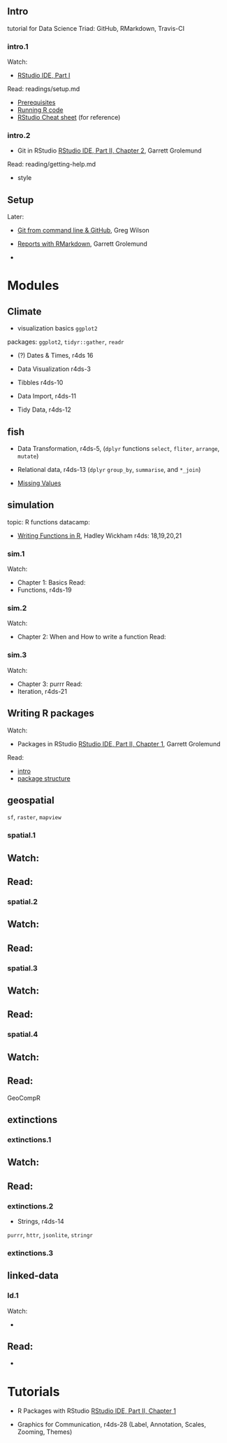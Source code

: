 
## Intro

tutorial for Data Science Triad: GitHub, RMarkdown, Travis-CI

### intro.1

Watch: 
  - [RStudio IDE, Part I](https://www.datacamp.com/courses/working-with-the-rstudio-ide-part-1)

Read: readings/setup.md
  - [Prerequisites](http://r4ds.had.co.nz/introduction.html#prerequisites)
  - [Running R code](http://r4ds.had.co.nz/introduction.html#running-r-code)
  - [RStudio Cheat sheet](https://www.rstudio.com/wp-content/uploads/2016/01/rstudio-IDE-cheatsheet.pdf) (for reference)

### intro.2

- Git in RStudio [RStudio IDE, Part II, Chapter 2](https://www.datacamp.com/courses/working-with-the-rstudio-ide-part-2), Garrett Grolemund

Read: reading/getting-help.md  
  - style
  


## Setup

Later:

- [Git from command line & GitHub](https://www.datacamp.com/courses/introduction-to-git-for-data-science), Greg Wilson

- [Reports with RMarkdown](https://www.datacamp.com/courses/reporting-with-r-markdown), Garrett Grolemund


- 


# Modules

## Climate

- visualization basics `ggplot2`

packages: `ggplot2`, `tidyr::gather`, `readr`

- (?) Dates & Times, r4ds 16 


- Data Visualization r4ds-3
- Tibbles r4ds-10
- Data Import, r4ds-11
- Tidy Data, r4ds-12


## fish

- Data Transformation, r4ds-5,  (`dplyr` functions `select`, `fliter`, `arrange`, `mutate`)
- Relational data,  r4ds-13    (`dplyr` `group_by`, `summarise`, and `*_join`)

- [Missing Values](https://dcl-2017-04.github.io/curriculum/missing-values.html)

## simulation

topic: R functions 
datacamp:
  - [Writing Functions in R](https://www.datacamp.com/courses/writing-functions-in-r), Hadley Wickham
r4ds: 18,19,20,21

### sim.1

Watch:
  - Chapter 1: Basics
Read: 
  - Functions, r4ds-19

### sim.2

Watch:
  - Chapter 2: When and How to write a function
Read: 

### sim.3

Watch:
  - Chapter 3: purrr
Read: 
  - Iteration, r4ds-21
  
## Writing R packages

Watch: 
  - Packages in RStudio [RStudio IDE, Part II, Chapter 1](https://www.datacamp.com/courses/working-with-the-rstudio-ide-part-2), Garrett Grolemund

Read: 
  - [intro](http://r-pkgs.had.co.nz/intro.html)
  - [package structure](http://r-pkgs.had.co.nz/package.html)
  
## geospatial

`sf`, `raster`, `mapview`

### spatial.1

Watch:
  -
  
Read:
  - 

### spatial.2

Watch: 
  - 
Read: 
  - 

### spatial.3

Watch: 
  - 
Read: 
  - 

### spatial.4

Watch: 
  - 
Read: 
  - 

GeoCompR 

## extinctions

### extinctions.1

Watch: 
  - 
Read: 
  - 

### extinctions.2

- Strings, r4ds-14

`purrr`, `httr`, `jsonlite`, `stringr`

### extinctions.3



## linked-data

### ld.1

Watch: 

  -

Read: 
  - 
  - 
  


# Tutorials

- R Packages with RStudio [RStudio IDE, Part II, Chapter 1](https://www.datacamp.com/courses/working-with-the-rstudio-ide-part-2) 


- Graphics for Communication, r4ds-28 (Label, Annotation, Scales, Zooming, Themes)

